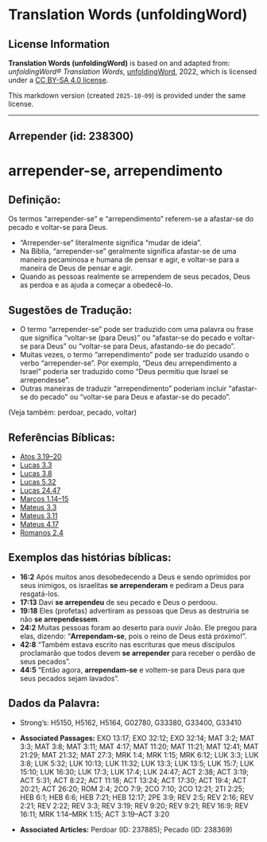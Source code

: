 # Translation Words (unfoldingWord)

## License Information

**Translation Words (unfoldingWord)** is based on and adapted from: _unfoldingWord® Translation Words_, [unfoldingWord](https://unfoldingword.org/utw), 2022, which is licensed under a [CC BY-SA 4.0 license](https://creativecommons.org/licenses/by-sa/4.0/legalcode.en).

This markdown version (created `2025-10-09`) is provided under the same license.



--------------------------------

## Arrepender (id: 238300)

arrepender\-se, arrependimento
==============================

Definição:
----------

Os termos “arrepender\-se” e “arrependimento” referem\-se a afastar\-se do pecado e voltar\-se para Deus.

* “Arrepender\-se” literalmente significa “mudar de ideia”.
* Na Bíblia, “arrepender\-se” geralmente significa afastar\-se de uma maneira pecaminosa e humana de pensar e agir, e voltar\-se para a maneira de Deus de pensar e agir.
* Quando as pessoas realmente se arrependem de seus pecados, Deus as perdoa e as ajuda a começar a obedecê\-lo.

Sugestões de Tradução:
----------------------

* O termo “arrepender\-se” pode ser traduzido com uma palavra ou frase que significa “voltar\-se (para Deus)” ou “afastar\-se do pecado e voltar\-se para Deus” ou “voltar\-se para Deus, afastando\-se do pecado”.
* Muitas vezes, o termo “arrependimento” pode ser traduzido usando o verbo “arrepender\-se”. Por exemplo, “Deus deu arrependimento a Israel” poderia ser traduzido como “Deus permitiu que Israel se arrependesse”.
* Outras maneiras de traduzir “arrependimento” poderiam incluir “afastar\-se do pecado” ou “voltar\-se para Deus e afastar\-se do pecado”.

(Veja também: perdoar, pecado, voltar)

Referências Bíblicas:
---------------------

* [Atos 3\.19–20](https://ref.ly/Acts3:19-Acts3:20)
* [Lucas 3\.3](https://ref.ly/Luke3:3)
* [Lucas 3\.8](https://ref.ly/Luke3:8)
* [Lucas 5\.32](https://ref.ly/Luke5:32)
* [Lucas 24\.47](https://ref.ly/Luke24:47)
* [Marcos 1\.14–15](https://ref.ly/Mark1:14-Mark1:15)
* [Mateus 3\.3](https://ref.ly/Matt3:3)
* [Mateus 3\.11](https://ref.ly/Matt3:11)
* [Mateus 4\.17](https://ref.ly/Matt4:17)
* [Romanos 2\.4](https://ref.ly/Rom2:4)

Exemplos das histórias bíblicas:
--------------------------------

* **16:2** Após muitos anos desobedecendo a Deus e sendo oprimidos por seus inimigos, os israelitas **se arrependeram** e pediram a Deus para resgatá\-los.
* **17:13** Davi **se arrependeu** de seu pecado e Deus o perdoou.
* **19:18** Eles (profetas) advertiram as pessoas que Deus as destruiria se não **se arrependessem**.
* **24:2** Muitas pessoas foram ao deserto para ouvir João. Ele pregou para elas, dizendo: “**Arrependam\-se**, pois o reino de Deus está próximo!”.
* **42:8** “Também estava escrito nas escrituras que meus discípulos proclamarão que todos devem **se arrepender** para receber o perdão de seus pecados”.
* **44:5** “Então agora, **arrependam\-se** e voltem\-se para Deus para que seus pecados sejam lavados”.

Dados da Palavra:
-----------------

* Strong’s: H5150, H5162, H5164, G02780, G33380, G33400, G33410

* **Associated Passages:** EXO 13:17; EXO 32:12; EXO 32:14; MAT 3:2; MAT 3:3; MAT 3:8; MAT 3:11; MAT 4:17; MAT 11:20; MAT 11:21; MAT 12:41; MAT 21:29; MAT 21:32; MAT 27:3; MRK 1:4; MRK 1:15; MRK 6:12; LUK 3:3; LUK 3:8; LUK 5:32; LUK 10:13; LUK 11:32; LUK 13:3; LUK 13:5; LUK 15:7; LUK 15:10; LUK 16:30; LUK 17:3; LUK 17:4; LUK 24:47; ACT 2:38; ACT 3:19; ACT 5:31; ACT 8:22; ACT 11:18; ACT 13:24; ACT 17:30; ACT 19:4; ACT 20:21; ACT 26:20; ROM 2:4; 2CO 7:9; 2CO 7:10; 2CO 12:21; 2TI 2:25; HEB 6:1; HEB 6:6; HEB 7:21; HEB 12:17; 2PE 3:9; REV 2:5; REV 2:16; REV 2:21; REV 2:22; REV 3:3; REV 3:19; REV 9:20; REV 9:21; REV 16:9; REV 16:11; MRK 1:14–MRK 1:15; ACT 3:19–ACT 3:20
* **Associated Articles:** Perdoar (ID: 237885); Pecado (ID: 238369)

